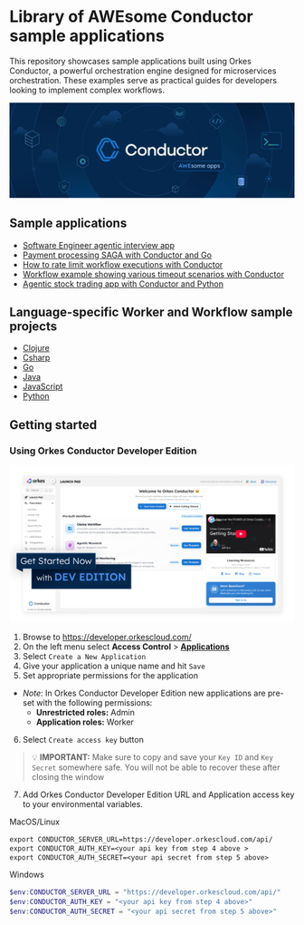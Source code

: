 # Library of AWEsome Conductor sample applications
This repository showcases sample applications built using Orkes Conductor, a powerful orchestration engine designed for microservices orchestration. These examples serve as practical guides for developers looking to implement complex workflows. 

!["A illustrated banner for Conductor's Awesome Apps Readme file"](./AWE-Conductor_Banner_v2.jpg)

## Sample applications
* [Software Engineer agentic interview app](python/interview_agentic_app)
* [Payment processing SAGA with Conductor and Go](go/saga)
* [How to rate limit workflow executions with Conductor](java/rate_limit_application)
* [Workflow example showing various timeout scenarios with Conductor](java/timeouts_application)
* [Agentic stock trading app with Conductor and Python](python/agentic_trader_app)

## Language-specific Worker and Workflow sample projects
* [Clojure](clojure)
* [Csharp](csharp)
* [Go](go) 
* [Java](java)
* [JavaScript](javascript)
* [Python](python)


## Getting started
### Using Orkes Conductor Developer Edition

!["A screenshot of the Conductor Developer Edition"](./AWE-Conductor_Screenshot_v2.png)

1. Browse to https://developer.orkescloud.com/
2. On the left menu select **Access Control** > [**Applications**](https://developer.orkescloud.com/applicationManagement/applications)
3. Select `Create a New Application`
4. Give your application a unique name and hit `Save`
5. Set appropriate permissions for the application
  * _Note_: In Orkes Conductor Developer Edition new applications are pre-set with the following permissions:
    * **Unrestricted roles:** Admin
    * **Application roles:** Worker
6. Select `Create access key` button

> :bulb: **IMPORTANT:** Make sure to copy and save your `Key ID` and `Key Secret` somewhere safe. You will not be able to recover these after closing the window

7. Add Orkes Conductor Developer Edition URL and Application access key to your environmental variables.

MacOS/Linux

```shell
export CONDUCTOR_SERVER_URL=https://developer.orkescloud.com/api/
export CONDUCTOR_AUTH_KEY=<your api key from step 4 above >
export CONDUCTOR_AUTH_SECRET=<your api secret from step 5 above>
```

Windows

```powershell
$env:CONDUCTOR_SERVER_URL = "https://developer.orkescloud.com/api/"
$env:CONDUCTOR_AUTH_KEY = "<your api key from step 4 above>"
$env:CONDUCTOR_AUTH_SECRET = "<your api secret from step 5 above>"
```